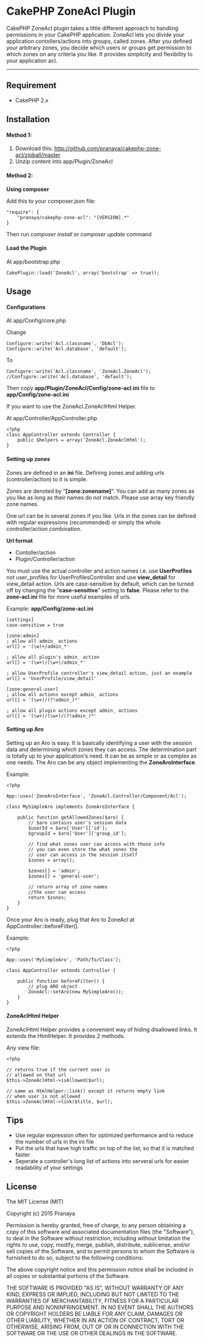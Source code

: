 CakePHP ZoneAcl Plugin
===================


CakePHP ZoneAcl plugin takes a little different approach to handling permissions in your CakePHP application. ZoneAcl lets you divide your application contollers/actions into groups, called zones.
After you defined your arbitrary zones, you decide which users or groups get permission to which zones on any criteria you like. It provides simplicity and flexibility to your application acl.

----------


Requirement
-------------
 - CakePHP 2.x 

Installation
-------------

#### Method 1:

 1. Download this: http://github.com/pranaya/cakephp-zone-acl/zipball/master
 2. Unzip content into app/Plugin/ZoneAcl

#### Method 2:

**Using composer**

 Add this to your composer.json file:

    "require": {
        "pranaya/cakephp-zone-acl": "[VERSION].*"
    }

Then run *composer install* or *composer update* command
 
#### Load the Plugin
At app/bootstrap.php

    CakePlugin::load('ZoneAcl', array('bootstrap' => true));


Usage
-------------
#### Configurations
At app/Config/core.php

Change

    Configure::write('Acl.classname', 'DbAcl');
    Configure::write('Acl.database', 'default');

To

    Configure::write('Acl.classname', 'ZoneAcl.ZoneAcl');
    //Configure::write('Acl.database', 'default');

Then copy **app/Plugin/ZoneAcl/Config/zone-acl.ini** file to **app/Config/zone-acl.ini**

If you want to use the ZoneAcl.ZoneAclHtml Helper.

At app/Controller/AppController.php

    <?php
    class AppController extends Controller {
    	public $helpers = array('ZoneAcl.ZoneAclHtml');
    }

#### Setting up zones
Zones are defined in an **ini** file. Defining zones and adding urls (controller/action) to it is simple.

Zones are denoted by "**[zone:zonename]**". You can add as many zones as you like as long as their names do not match. Please use array key friendly zone names.

One url can be in several zones if you like. Urls in the zones can be defined with regular expressions (recommended) or simply the whole controller/action combination.

**Url format**

 - Contoller/action
 - Plugin/Controller/action

You must use the actual controller and action names i.e. use **UserProfiles** not user_profiles for UserProfilesController and use **view_detail** for view_detail action.
Urls are case-sensitive by default, which can be turned off by changing the “**case-sensitive**” setting to **false**. Please refer to the **zone-acl.ini** file for more useful examples of urls.

Example:
**app/Config/zone-acl.ini**

    [settings]
    case-sensitive = true
    
    [zone:admin]
    ; allow all admin_ actions
    url[] = '(\w)+/admin_*'

    ; allow all plugin's admin_ action
    url[] = '(\w+)/(\w+)/admin_*'

    ; allow UserProfile controller's view_detail action, just an example
    url[] = 'UserProfile/view_detail'
    
    [zone:general-user]
    ; allow all actions except admin_ actions
    url[] = '(\w+)/(?!admin_)*'
    
    ; allow all plugin actions except admin_ actions
    url[] = '(\w+)/(\w+)/(?!admin_)*'


#### Setting up Aro
Setting up an Aro is easy. It is basically identifying a user with the session data and determining which zones they can access. The determination part is totally up to your application's need. It can be as simple or as complex as one needs. The Aro can be any object implementing the **ZoneAroInterface**.

Example:

    <?php 
    
    App::uses('ZoneAroInterface', 'ZoneAcl.Controller/Component/Acl');
    
    class MySimpleAro implements ZoneAroInterface { 
    
    	public function getAllowedZones($aro) { 
    		// $aro contains user's session data 
    		$userId = $aro['User']['id']; 
    		$groupId = $aro['User']['group_id']; 
    		 
    		// find what zones user can access with those info 
    		// you can even store the what zones the 
    		// user can access in the session itself 
    		$zones = array(); 
    		 
    		$zones[] = 'admin'; 
    		$zones[] = 'general-user'; 
    		
    		// return array of zone names 
    		//the user can access
    		return $zones; 
    	} 
    }
Once your Aro is ready, plug that Aro to ZoneAcl at AppController::beforeFilter().

Example:

    <?php 
    
    App::uses('MySimpleAro', 'Path/To/Class'); 
    
    class AppController extends Controller { 
    	 
    	public function beforeFilter() { 
    		// plug ARO object
    		ZoneAcl::setAro(new MySimpleAro()); 
    	} 
    }

#### ZoneAclHtml Helper
ZoneAclHtml Helper provides a convenient way of hiding disallowed links. It extends the HtmlHelper. It provides 2 methods.

Any view file:

    <?php
    
    // returns true if the current user is 
    // allowed on that url
    $this->ZoneAclHtml->isAllowed($url); 
    
    // same as HtmlHelper::link() except it returns empty link
    // when user is not allowed
    $this->ZoneAclHtml->link($title, $url); 

Tips
------------

 - Use regular expression often for optimized performance and to reduce the number of urls in the ini file
 - Put the urls that have high traffic on top of the list, so that it is matched faster
 - Seperate a controller's long list of actions into serveral urls for easier readability of your settings
 
License
------------
The MIT License (MIT)

Copyright (c) 2015 Pranaya

Permission is hereby granted, free of charge, to any person obtaining a copy
of this software and associated documentation files (the "Software"), to deal
in the Software without restriction, including without limitation the rights
to use, copy, modify, merge, publish, distribute, sublicense, and/or sell
copies of the Software, and to permit persons to whom the Software is
furnished to do so, subject to the following conditions:

The above copyright notice and this permission notice shall be included in all
copies or substantial portions of the Software.

THE SOFTWARE IS PROVIDED "AS IS", WITHOUT WARRANTY OF ANY KIND, EXPRESS OR
IMPLIED, INCLUDING BUT NOT LIMITED TO THE WARRANTIES OF MERCHANTABILITY,
FITNESS FOR A PARTICULAR PURPOSE AND NONINFRINGEMENT. IN NO EVENT SHALL THE
AUTHORS OR COPYRIGHT HOLDERS BE LIABLE FOR ANY CLAIM, DAMAGES OR OTHER
LIABILITY, WHETHER IN AN ACTION OF CONTRACT, TORT OR OTHERWISE, ARISING FROM,
OUT OF OR IN CONNECTION WITH THE SOFTWARE OR THE USE OR OTHER DEALINGS IN THE
SOFTWARE.

